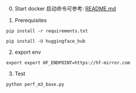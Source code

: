 0. Start docker
启动命令可参考: [README.md](../../README.md)

1. Prerequisites
```shell
pip install -r requirements.txt

pip install -U huggingface_hub
```
2. export env
```shell
export export HF_ENDPOINT=https://hf-mirror.com
```

3. Test
```shell
python perf_m3_base.py
```